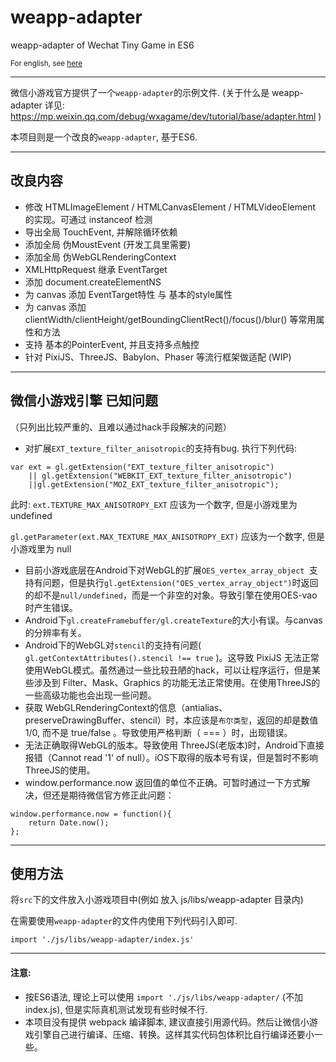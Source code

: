 # weapp-adapter
weapp-adapter of Wechat Tiny Game in ES6

<sub>For english, see [here](https://github.com/finscn/weapp-adapter/blob/master/README_EN.md)<sub>

----

微信小游戏官方提供了一个`weapp-adapter`的示例文件.
(关于什么是 weapp-adapter 详见: https://mp.weixin.qq.com/debug/wxagame/dev/tutorial/base/adapter.html )

本项目则是一个改良的`weapp-adapter`, 基于ES6.

----

## 改良内容

* 修改 HTMLImageElement / HTMLCanvasElement / HTMLVideoElement 的实现。可通过 instanceof 检测
* 导出全局 TouchEvent, 并解除循环依赖
* 添加全局 伪MoustEvent (开发工具里需要)
* 添加全局 伪WebGLRenderingContext
* XMLHttpRequest 继承 EventTarget
* 添加 document.createElementNS
* 为 canvas 添加 EventTarget特性 与 基本的style属性
* 为 canvas 添加 clientWidth/clientHeight/getBoundingClientRect()/focus()/blur() 等常用属性和方法
* 支持 基本的PointerEvent, 并且支持多点触控
* 针对 PixiJS、ThreeJS、Babylon、Phaser 等流行框架做适配 (WIP)


----

## 微信小游戏引擎 已知问题

（只列出比较严重的、且难以通过hack手段解决的问题）

* 对扩展`EXT_texture_filter_anisotropic`的支持有bug.
执行下列代码:
```
var ext = gl.getExtension("EXT_texture_filter_anisotropic")
    || gl.getExtension("WEBKIT_EXT_texture_filter_anisotropic")
    ||gl.getExtension("MOZ_EXT_texture_filter_anisotropic");
```
此时:
`ext.TEXTURE_MAX_ANISOTROPY_EXT` 应该为一个数字, 但是小游戏里为 undefined

`gl.getParameter(ext.MAX_TEXTURE_MAX_ANISOTROPY_EXT)` 应该为一个数字, 但是小游戏里为 null


* 目前小游戏底层在Android下对WebGL的扩展`OES_vertex_array_object `支持有问题，但是执行`gl.getExtension("OES_vertex_array_object")`时返回的却不是`null/undefined`，而是一个非空的对象。导致引擎在使用OES-vao时产生错误。
* Android下`gl.createFramebuffer/gl.createTexture`的大小有误。与canvas的分辨率有关。
* Android下的WebGL对`stencil`的支持有问题( `gl.getContextAttributes().stencil !== true` )。这导致 PixiJS 无法正常使用WebGL模式。虽然通过一些比较丑陋的hack，可以让程序运行，但是某些涉及到 Filter、Mask、Graphics 的功能无法正常使用。在使用ThreeJS的一些高级功能也会出现一些问题。
* 获取 WebGLRenderingContext的信息（antialias、preserveDrawingBuffer、stencil）时，本应该是`布尔类型`，返回的却是数值 1/0, 而不是 true/false 。导致使用严格判断（ === ）时，出现错误。
* 无法正确取得WebGL的版本。导致使用 ThreeJS(老版本)时，Android下直接报错（Cannot read '1' of null）。iOS下取得的版本号有误，但是暂时不影响ThreeJS的使用。
* window.performance.now 返回值的单位不正确。可暂时通过一下方式解决，但还是期待微信官方修正此问题：
```
window.performance.now = function(){
    return Date.now();
};
```


----

## 使用方法

将`src`下的文件放入小游戏项目中(例如 放入 js/libs/weapp-adapter 目录内)

在需要使用`weapp-adapter`的文件内使用下列代码引入即可.

```
import './js/libs/weapp-adapter/index.js'
```

----

#### 注意:

* 按ES6语法, 理论上可以使用 `import './js/libs/weapp-adapter/`
(不加index.js), 但是实际真机测试发现有些时候不行.
* 本项目没有提供 webpack 编译脚本, 建议直接引用源代码。然后让微信小游戏引擎自己进行编译、压缩、转换。这样其实代码包体积比自行编译还要小一些。

